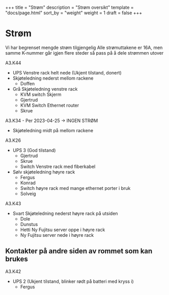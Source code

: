 +++
title = "Strøm"
description = "Strøm oversikt"
template = "docs/page.html"
sort_by = "weight"
weight = 1
draft = false
+++

# Strøm

Vi har begrenset mengde strøm tilgjengelig Alle strømuttakene er 16A, men samme
K-nummer går igjen flere steder så pass på å dele strømmen utover

A3.K44

- UPS Venstre rack helt nede (Ukjent tilstand, donert)
- Skjøteledning nederst mellom rackene
  - Doffen
- Grå Skjøteledning venstre rack
  - KVM switch Skjerm
  - Gjertrud
  - KVM Switch Ethernet router
  - Skrue

A3.K34 - Per 2023-04-25 -> INGEN STRØM

- Skjøteledning midt på mellom rackene

A3.K26

- UPS 3 (God tilstand)
  - Gjertrud
  - Skrue
  - Switch Venstre rack med fiberkabel
- Sølv skjøteledning høyre rack
  - Fergus
  - Konrad
  - Switch høyre rack med mange ethernet porter i bruk
  - Solveig

A3.K43

- Svart Skjøteledning nederst høyre rack på utsiden
  - Dole
  - Dunstus
  - Hetti Ny Fujitsu server oppe i høyre rack
  - Ny Fujitsu server nede i høyre rack

## Kontakter på andre siden av rommet som kan brukes

A3.K42

- UPS 2 (Ukjent tilstand, blinker rødt på batteri med kryss i)
  - Fergus
